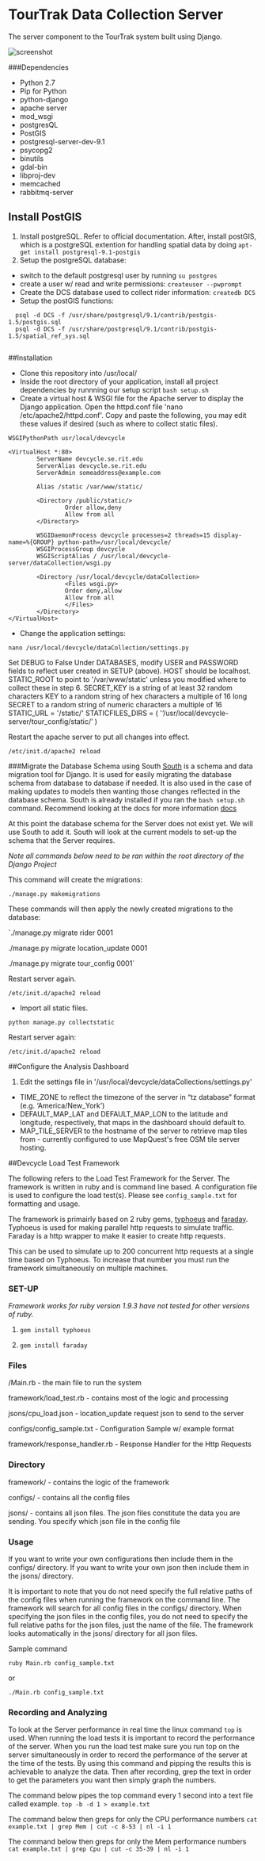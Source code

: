 ﻿TourTrak Data Collection Server
===============
The server component to the TourTrak system built using Django.

![screenshot](https://raw.githubusercontent.com/tofferrosen/devcycle-server/master/preview.png)

###Dependencies
* Python 2.7
* Pip for Python
* python-django
* apache server
* mod_wsgi
* postgresQL
* PostGIS
* postgresql-server-dev-9.1
* psycopg2
* binutils
* gdal-bin
* libproj-dev
* memcached
* rabbitmq-server

## Install PostGIS

1. Install postgreSQL. Refer to official documentation. After, install postGIS, which is a postgreSQL extention for handling spatial data by doing `apt-get install postgresql-9.1-postgis`
2. Setup the postgreSQL database:

* switch to the default postgresql user by running `su postgres`
* create a user w/ read and write permissions: `createuser --pwprompt`
* Create the DCS database used to collect rider information: `createdb DCS`
* Setup the postGIS functions:

```
  psql -d DCS -f /usr/share/postgresql/9.1/contrib/postgis-1.5/postgis.sql
  psql -d DCS -f /usr/share/postgresql/9.1/contrib/postgis-1.5/spatial_ref_sys.sql
  
```

##Installation

* Clone this repository into /usr/local/
* Inside the root directory of your application, install all project dependencies by runnning our setup script `bash setup.sh`
* Create a virtual host & WSGI file for the Apache server to display the Django application. Open the httpd.conf file 'nano /etc/apache2/httpd.conf'. Copy and paste the following, you may edit 
these values if desired (such as where to collect static files).

```
WSGIPythonPath usr/local/devcycle

<VirtualHost *:80>
        ServerName devcycle.se.rit.edu
        ServerAlias devcycle.se.rit.edu
        ServerAdmin someaddress@example.com

        Alias /static /var/www/static/

        <Directory /public/static/>
                Order allow,deny
                Allow from all
        </Directory>

        WSGIDaemonProcess devcycle processes=2 threads=15 display-name=%{GROUP} python-path=/usr/local/devcycle/
        WSGIProcessGroup devcycle
        WSGIScriptAlias / /usr/local/devcycle-server/dataCollection/wsgi.py

        <Directory /usr/local/devcycle/dataCollection>
                <Files wsgi.py>
                Order deny,allow
                Allow from all
                </Files>
        </Directory>
</VirtualHost>
```

* Change the application settings:

```
nano /usr/local/devcycle/dataCollection/settings.py
```

Set DEBUG to False
Under DATABASES, modify USER and PASSWORD fields to reflect user created in SETUP (above).
HOST should be localhost.
STATIC_ROOT to point to '/var/www/static' unless you modified where to collect these in 
step 6.
SECRET_KEY is a string of at least 32 random characters
KEY to a random string of hex characters a multiple of 16 long
SECRET to a random string of numeric characters a multiple of 16
STATIC_URL = '/static/'
STATICFILES_DIRS = (
  '‘/usr/local/devcycle-server/tour_config/static/’
  )
  
Restart the apache server to put all changes into effect. 

```
/etc/init.d/apache2 reload
```

###Migrate the Database Schema using South
[South](http://south.aeracode.org/) is a schema and data migration tool for Django. It is used for easily
migrating the database schema from database to database if needed. It is also used in the case of making updates
to models then wanting those changes reflected in the database schema. South is already installed if you ran the `bash setup.sh` command. Recommend looking at the docs for more information [docs](http://south.readthedocs.org/en/latest/index.html)

At this point the database schema for the Server does not exist yet. We will use South to add it. South will look at the current models to set-up the schema that the Server requires. 

*Note all commands below need to be ran within the root directory of the Django Project*

This command will create the migrations:

`./manage.py makemigrations`

These commands will then apply the newly created migrations to the database:

`./manage.py migrate rider 0001

./manage.py migrate location_update 0001

./manage.py migrate tour_config 0001`

Restart server again.

```
/etc/init.d/apache2 reload
```

* Import all static files.

```
python manage.py collectstatic
```

Restart server again:

```
/etc/init.d/apache2 reload
```


##Configure the Analysis Dashboard
1. Edit the settings file in '/usr/local/devcycle/dataCollections/settings.py'

* TIME_ZONE to reflect the timezone of the server in “tz database” format (e.g. ‘America/New_York’)
* DEFAULT_MAP_LAT and DEFAULT_MAP_LON to the latitude and longitude, respectively, that maps in the dashboard should default to.
* MAP_TILE_SERVER to the hostname of the server to retrieve map tiles from - currently configured to use MapQuest's free OSM tile server hosting.

##Devcycle Load Test Framework

The following refers to the Load Test Framework for the Server.
The framework is written in ruby and is command line based.
A configuration file is used to configure the load test(s). Please see
`config_sample.txt` for formatting and usage.

The framework is primairly based on 2 ruby gems, [typhoeus](http://typhoeus.github.io/) and
[faraday](https://github.com/lostisland/faraday). Typhoeus is used for making parallel http requests
to simulate traffic. Faraday is a http wrapper to make it
easier to create http requests.

This can be used to simulate up to 200 concurrent http requests at a single time
based on Typhoeus. To increase that number you must run the framework
simultaneously on multiple machines.

###  SET-UP

*Framework works for ruby version 1.9.3 have not tested for other versions of ruby.*

1. `gem install typhoeus`

2. `gem install faraday`

###  Files

/Main.rb - the main file to run the system

framework/load_test.rb - contains most of the logic and processing

jsons/cpu_load.json - location_update request json to send to the server

configs/config_sample.txt - Configuration Sample w/ example format

framework/response_handler.rb - Response Handler for the Http Requests

###  Directory

framework/ - contains the logic of the framework

configs/ - contains all the config files

jsons/ - contains all json files. The json files constitute the data you are sending. You specify which json file in the config file


###  Usage

If you want to write your own configurations then include them in the configs/ directory. If you want
to write your own json then include them in the jsons/ directory. 

It is important to note that you do not need specify the full relative paths
of the config files when running the framework on the command line. The framework
will search for all config files in the configs/ directory. When specifying the json
files in the config files, you do not need to specify the full relative paths
for the json files, just the name of the file. The framework looks automatically
in the jsons/ directory for all json files. 

Sample command

`ruby Main.rb config_sample.txt`

or

`./Main.rb config_sample.txt`


### Recording and Analyzing

To look at the Server performance in real time the linux command `top` is used. When running
the load tests it is important to record the performance of the server. When you run the
load test make sure you run top on the server simultaneously in order to record the
performance of the server at the time of the tests. By using this command and
pipping the results this is achievable to analyze the data. Then after recording, 
grep the text in order to get the parameters you want then simply graph the numbers. 

The command below pipes the top command every 1 second into a text file called example.
`top -b -d 1 > example.txt`

The command below then greps for only the CPU performance numbers
`cat example.txt | grep Mem | cut -c 8-53 | nl -i 1`

The command below then greps for only the Mem performance numbers
`cat example.txt | grep Cpu | cut -c 35-39 | nl -i 1`



